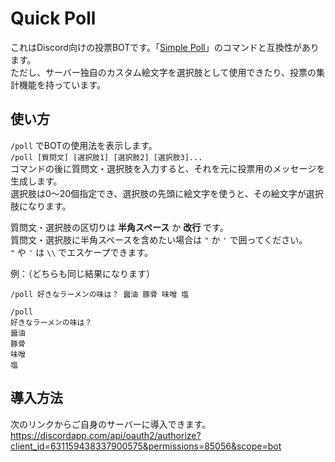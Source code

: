 # Quick Poll
これはDiscord向けの投票BOTです。「[Simple Poll](https://top.gg/bot/simplepoll)」のコマンドと互換性があります。  
ただし、サーバー独自のカスタム絵文字を選択肢として使用できたり、投票の集計機能を持っています。  

## 使い方
`/poll` でBOTの使用法を表示します。  
`/poll [質問文] [選択肢1] [選択肢2] [選択肢3]...`  
コマンドの後に質問文・選択肢を入力すると、それを元に投票用のメッセージを生成します。  
選択肢は0～20個指定でき、選択肢の先頭に絵文字を使うと、その絵文字が選択肢になります。  
  
質問文・選択肢の区切りは **半角スペース** か **改行** です。  
質問文・選択肢に半角スペースを含めたい場合は `"` か `'` で囲ってください。  
`"` や `'` は `\\` でエスケープできます。  
  
例：（どちらも同じ結果になります）  
```
/poll 好きなラーメンの味は？ 醤油 豚骨 味噌 塩

/poll
好きなラーメンの味は？
醤油
豚骨
味噌
塩
```

## 導入方法
次のリンクからご自身のサーバーに導入できます。  
https://discordapp.com/api/oauth2/authorize?client_id=631159438337900575&permissions=85056&scope=bot  
